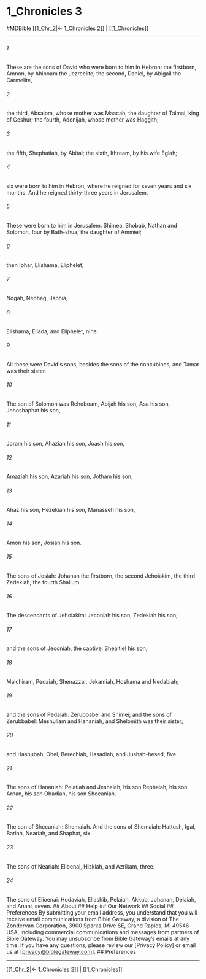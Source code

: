 # 1_Chronicles 3
#MDBible
[[1_Chr_2|← 1_Chronicles 2]] | [[1_Chronicles]]

***


###### 1 
These are the sons of David who were born to him in Hebron: the firstborn, Amnon, by Ahinoam the Jezreelite; the second, Daniel, by Abigail the Carmelite, 

###### 2 
the third, Absalom, whose mother was Maacah, the daughter of Talmai, king of Geshur; the fourth, Adonijah, whose mother was Haggith; 

###### 3 
the fifth, Shephatiah, by Abital; the sixth, Ithream, by his wife Eglah; 

###### 4 
six were born to him in Hebron, where he reigned for seven years and six months. And he reigned thirty-three years in Jerusalem. 

###### 5 
These were born to him in Jerusalem: Shimea, Shobab, Nathan and Solomon, four by Bath-shua, the daughter of Ammiel; 

###### 6 
then Ibhar, Elishama, Eliphelet, 

###### 7 
Nogah, Nepheg, Japhia, 

###### 8 
Elishama, Eliada, and Eliphelet, nine. 

###### 9 
All these were David's sons, besides the sons of the concubines, and Tamar was their sister. 

###### 10 
The son of Solomon was Rehoboam, Abijah his son, Asa his son, Jehoshaphat his son, 

###### 11 
Joram his son, Ahaziah his son, Joash his son, 

###### 12 
Amaziah his son, Azariah his son, Jotham his son, 

###### 13 
Ahaz his son, Hezekiah his son, Manasseh his son, 

###### 14 
Amon his son, Josiah his son. 

###### 15 
The sons of Josiah: Johanan the firstborn, the second Jehoiakim, the third Zedekiah, the fourth Shallum. 

###### 16 
The descendants of Jehoiakim: Jeconiah his son, Zedekiah his son; 

###### 17 
and the sons of Jeconiah, the captive: Shealtiel his son, 

###### 18 
Malchiram, Pedaiah, Shenazzar, Jekamiah, Hoshama and Nedabiah; 

###### 19 
and the sons of Pedaiah: Zerubbabel and Shimei; and the sons of Zerubbabel: Meshullam and Hananiah, and Shelomith was their sister; 

###### 20 
and Hashubah, Ohel, Berechiah, Hasadiah, and Jushab-hesed, five. 

###### 21 
The sons of Hananiah: Pelatiah and Jeshaiah, his son Rephaiah, his son Arnan, his son Obadiah, his son Shecaniah. 

###### 22 
The son of Shecaniah: Shemaiah. And the sons of Shemaiah: Hattush, Igal, Bariah, Neariah, and Shaphat, six. 

###### 23 
The sons of Neariah: Elioenai, Hizkiah, and Azrikam, three. 

###### 24 
The sons of Elioenai: Hodaviah, Eliashib, Pelaiah, Akkub, Johanan, Delaiah, and Anani, seven. ## About ## Help ## Our Network ## Social ## Preferences By submitting your email address, you understand that you will receive email communications from Bible Gateway, a division of The Zondervan Corporation, 3900 Sparks Drive SE, Grand Rapids, MI 49546 USA, including commercial communications and messages from partners of Bible Gateway. You may unsubscribe from Bible Gateway&rsquo;s emails at any time. If you have any questions, please review our [Privacy Policy] or email us at [privacy@biblegateway.com]. ## Preferences

***

[[1_Chr_2|← 1_Chronicles 2]] | [[1_Chronicles]]
